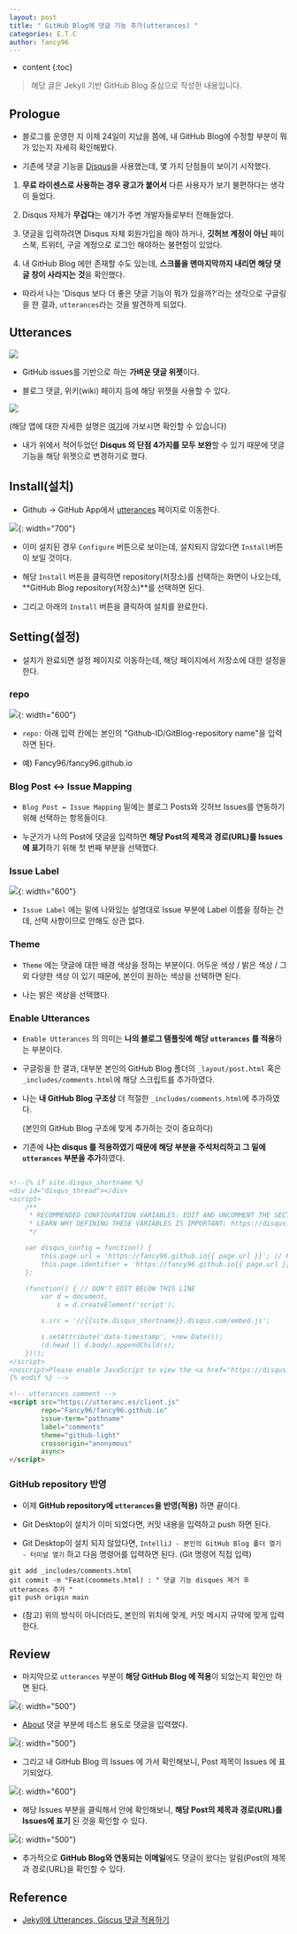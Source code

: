 ```yaml
---
layout: post
title: " GitHub Blog에 댓글 기능 추가(utterances) "
categories: E.T.C
author: fancy96
---
```

* content
{:toc}

> 해당 글은 Jekyll 기반 GitHub Blog 중심으로 작성한 내용입니다.

## Prologue

* 블로그를 운영한 지 이제 24일이 지났을 쯤에, 내 GitHub Blog에 수정할 부분이 뭐가 있는지 자세히 확인해봤다.

* 기존에 댓글 기능을 [Disqus](https://disqus.com/)을 사용했는데, 몇 가지 단점들이 보이기 시작했다.

1. **무료 라이센스로 사용하는 경우 광고가 붙어서** 다른 사용자가 보기 불편하다는 생각이 들었다.

2. Disqus 자체가 **무겁다**는 얘기가 주변 개발자들로부터 전해들었다.

3. 댓글을 입력하려면 Disqus 자체 회원가입을 해야 하거나, **깃허브 계정이 아닌** 페이스북, 트위터, 구글 계정으로 로그인 해야하는 불편함이 있었다.

4. 내 GitHub Blog 에만 존재할 수도 있는데, **스크롤을 맨마지막까지 내리면 해당 댓글 창이 사라지는 것**을 확인했다.

* 따라서 나는 'Disqus 보다 더 좋은 댓글 기능이 뭐가 있을까?'라는 생각으로 구글링을 한 결과, `utterances`라는 것을 발견하게 되었다.

## Utterances

![](/assets/img/etc/utterances.png)

* GitHub issues를 기반으로 하는 **가벼운 댓글 위젯**이다. 

* 블로그 댓글, 위키(wiki) 페이지 등에 해당 위젯을 사용할 수 있다.

![](/assets/img/etc/utterances_characteristic.png)

(해당 앱에 대한 자세한 설명은 [여기](https://utteranc.es/)에 가보시면 확인할 수 있습니다)

* 내가 위에서 적어두었던 **Disqus 의 단점 4가지를 모두 보완**할 수 있기 때문에 댓글 기능을 해당 위젯으로 변경하기로 했다.

## Install(설치)

* Github -> GitHub App에서 [utterances](https://github.com/apps/utterances) 페이지로 이동한다.

![](/assets/img/etc/utterances_2.png){: width="700"}

* 이미 설치된 경우 `Configure` 버튼으로 보이는데, 설치되지 않았다면 `Install`버튼이 보일 것이다.

* 해당 `Install` 버튼을 클릭하면 repository(저장소)를 선택하는 화면이 나오는데, **GitHub Blog repository(저장소)**를 선택하면 된다.

* 그리고 아래의 `Install` 버튼을 클릭하여 설치를 완료한다.

## Setting(설정)

* 설치가 완료되면 설정 페이지로 이동하는데, 해당 페이지에서 저장소에 대한 설정을 한다.

### repo

![](/assets/img/etc/utterances_setting_1.png){: width="600"}

* `repo:` 아래 입력 칸에는 본인의 "Github-ID/GitBlog-repository name"을 입력하면 된다.

* 예) Fancy96/fancy96.github.io

### Blog Post ↔️ Issue Mapping

* `Blog Post ↔️ Issue Mapping` 밑에는 블로그 Posts와 깃허브 Issues를 연동하기 위해 선택하는 항목들이다.

* 누군가가 나의 Post에 댓글을 입력하면 **해당 Post의 제목과 경로(URL)를 Issues에 표기**하기 위해 첫 번째 부분을 선택했다.

### Issue Label

![](/assets/img/etc/utterances_setting_2.png){: width="600"}

* `Issue Label` 에는 밑에 나와있는 설명대로 Issue 부분에 Label 이름을 정하는 건데, 선택 사항이므로 안해도 상관 없다.

### Theme

* `Theme` 에는 댓글에 대한 배경 색상을 정하는 부분이다. 어두운 색상 / 밝은 색상 / 그외 다양한 색상 이 있기 때문에, 본인이 원하는 색상을 선택하면 된다.

* 나는 밝은 색상을 선택했다.

### Enable Utterances

* `Enable Utterances` 의 의미는 **나의 블로그 탬플릿에 해당 `utterances` 를 적용**하는 부분이다.

* 구글링을 한 결과, 대부분 본인의 GitHub Blog 폴더의 `_layout/post.html` 혹은 `_includes/comments.html`에 해당 스크립트를 추가하였다.

* 나는 **내 GitHub Blog 구조상** 더 적절한 `_includes/comments.html`에 추가하였다. 

     (본인의 GitHub Blog 구조에 맞게 추가하는 것이 중요하다)

* 기존에 **나는 disqus 를 적용하였기 때문에 해당 부분을 주석처리하고 그 밑에 `utterances` 부분을 추가**하였다.

```html

<!--{% if site.disqus_shortname %}
<div id="disqus_thread"></div>
<script>
    /**
     * RECOMMENDED CONFIGURATION VARIABLES: EDIT AND UNCOMMENT THE SECTION BELOW TO INSERT DYNAMIC VALUES FROM YOUR PLATFORM OR CMS.
     * LEARN WHY DEFINING THESE VARIABLES IS IMPORTANT: https://disqus.com/admin/universalcode/#configuration-variables
     */

    var disqus_config = function() {
        this.page.url = 'https://fancy96.github.io{{ page.url }}'; // Replace PAGE_URL with your page's canonical URL variable
        this.page.identifier = 'https://fancy96.github.io{{ page.url }}'; // Replace PAGE_IDENTIFIER with your page's unique identifier variable
    };

    (function() { // DON'T EDIT BELOW THIS LINE
        var d = document,
            s = d.createElement('script');

        s.src = '//{{site.disqus_shortname}}.disqus.com/embed.js';

        s.setAttribute('data-timestamp', +new Date());
        (d.head || d.body).appendChild(s);
    })();
</script>
<noscript>Please enable JavaScript to view the <a href="https://disqus.com/?ref_noscript" rel="nofollow">comments powered by Disqus.</a></noscript>
{% endif %} -->

<!-- utterances comment -->
<script src="https://utteranc.es/client.js"
        repo="Fancy96/fancy96.github.io"
        issue-term="pathname"
        label="comments"
        theme="github-light"
        crossorigin="anonymous"
        async>
</script>
```

### GitHub repository 반영

* 이제 **GitHub repository에 `utterances`을 반영(적용)** 하면 끝이다.

* Git Desktop이 설치가 이미 되었다면, 커밋 내용을 입력하고 push 하면 된다.

* Git Desktop이 설치 되지 않았다면, `IntelliJ - 본인의 GitHub Blog 폴더 열기 - 터미널 열기` 하고 다음 명령어를 입력하면 된다. (Git 명령어 직접 입력)


``` 
git add _includes/comments.html 
git commit -m "Feat(coommets.html) : " 댓글 기능 disques 제거 후 utterances 추가 "
git push origin main
```

* (참고) 위의 방식이 아니더라도, 본인의 위치에 맞게, 커밋 메시지 규약에 맞게 입력한다.

## Review

* 마지막으로 `utterances` 부분이 **해당 GitHub Blog 에 적용**이 되었는지 확인만 하면 된다.

![](/assets/img/etc/utterances_test.png){: width="500"}

* [About](https://fancy96.github.io/about/#comments) 댓글 부분에 테스트 용도로 댓글을 입력했다.

![](/assets/img/etc/utterances_issues.png){: width="500"}

* 그리고 내 GitHub Blog 의 Issues 에 가서 확인해보니, Post 제목이 Issues 에 표기되었다.

![](/assets/img/etc/utterances_issues_2.png){: width="600"}

* 해당 Issues 부분을 클릭해서 안에 확인해보니, **해당 Post의 제목과 경로(URL)를 Issues에 표기** 된 것을 확인할 수 있다.

![](/assets/img/etc/utterances_issues_mail.png){: width="500"}

* 추가적으로 **GitHub Blog와 연동되는 이메일**에도 댓글이 왔다는 알림(Post의 제목과 경로(URL)을 확인할 수 있다.

## Reference

* [Jekyll에 Utterances, Giscus 댓글 적용하기](https://www.hahwul.com/2020/08/08/jekyll-utterances/)